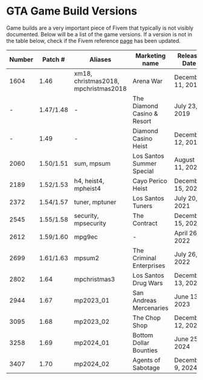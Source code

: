 # GTA Game Build Versions

Game builds are a very important piece of Fivem that typically is not visibly documented. Below will be a list of the game versions. If a version is not in the table below, check if the Fivem reference [page](https://docs.fivem.net/docs/server-manual/server-commands/#sv_enforcegamebuild-build) has been updated.

| Number | Patch # | Aliases | Marketing name | Release Date | Release Notes |
|--|--|--|--|--|--|
| 1604 | 1.46 | xm18, christmas2018, mpchristmas2018 | Arena War | December 11, 2018 | [Notes](https://support.rockstargames.com/articles/360013468874/GTAV-Title-Update-1-46-Notes-PS4-Xbox-One-PC) |
| - | 1.47/1.48 | - | The Diamond Casino & Resort | July 23, 2019 | [Notes](https://support.rockstargames.com/articles/360030123414/GTAV-Title-Update-1-47-Notes-PS4-Xbox-One-PC) |
| - | 1.49 | - | Diamond Casino Heist | December 12, 2019 | [Notes](https://support.rockstargames.com/articles/360040360333/GTAV-Title-Update-1-49-Notes-PS4-Xbox-One-PC) |
| 2060 | 1.50/1.51 | sum, mpsum | Los Santos Summer Special | August 11, 2020 | [Notes](https://support.rockstargames.com/articles/360052857133/GTA-Title-Update-1-50-Notes-PS4-Xbox-One-PC) |
| 2189 | 1.52/1.53 | h4, heist4, mpheist4 | Cayo Perico Heist | December 15, 2020 | [Notes](https://support.rockstargames.com/articles/360058871554/GTAV-Title-Update-1-52-Notes-PS4-Xbox-One-PC) |
| 2372 | 1.54/1.57 | tuner, mptuner | Los Santos Tuners | July 20, 2021 | [Notes](https://support.rockstargames.com/articles/4403962558995/GTAV-Title-Update-1-54-Notes-PS4-Xbox-One-PC) |
| 2545 | 1.55/1.58 | security, mpsecurity | The Contract | December 15, 2021 | [Notes](https://support.rockstargames.com/articles/4412795582227/GTAV-Title-Update-1-55-Notes-PS4-Xbox-One-PC) |
| 2612 | 1.59/1.60 | mpg9ec | - | April 26, 2022 | - |
| 2699 | 1.61/1.63 | mpsum2 | The Criminal Enterprises | July 26, 2022 | [Notes](https://support.rockstargames.com/articles/8090412952339/GTAV-Title-Update-1-61-Notes-PS4-PS5-Xbox-One-Xbox-Series-X-S-PC) |
| 2802 | 1.64 | mpchristmas3 | Los Santos Drug Wars | December 13, 2022 | [Notes](https://support.rockstargames.com/articles/12105333167379/GTAV-Title-Update-1-64-Notes-PS5-PS4-Xbox-Series-X-S-Xbox-One-PC) |
| 2944 | 1.67 | mp2023_01 | San Andreas Mercenaries | June 13, 2023 | [Notes](https://support.rockstargames.com/articles/17500669660563/GTAV-Title-Update-1-67-Notes-PS5-PS4-Xbox-Series-X-S-Xbox-One-PC) |
| 3095 | 1.68 | mp2023_02 | The Chop Shop | December 12, 2023 | [Notes](https://support.rockstargames.com/articles/23999650827411/GTAV-Title-Update-1-68-Notes-PS5-PS4-Xbox-Series-X-S-Xbox-One-PC) |
| 3258 | 1.69 | mp2024_01 | Bottom Dollar Bounties | June 25, 2024 | [Notes](https://support.rockstargames.com/articles/30693392257683/GTAV-Title-Update-1-69-Notes-PS5-PS4-Xbox-Series-X-S-Xbox-One-PC) |
| 3407 | 1.70 | mp2024_02 | Agents of Sabotage | December 9, 2024 | [Notes](https://support.rockstargames.com/articles/36252618460307/GTAV-Title-Update-1-70-Notes-PS5-PS4-Xbox-Series-X-S-Xbox-One-PC) |

